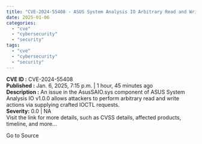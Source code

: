 ```yaml
---
title: "CVE-2024-55408 - ASUS System Analysis IO Arbitrary Read and Write Vulnerability"
date: 2025-01-06
categories: 
  - "cve"
  - "cybersecurity"
  - "security"
tags: 
  - "cve"
  - "cybersecurity"
  - "security"
---
```


**CVE ID :** CVE-2024-55408  
**Published :** Jan. 6, 2025, 7:15 p.m. | 1 hour, 45 minutes ago  
**Description :** An issue in the AsusSAIO.sys component of ASUS System Analysis IO v1.0.0 allows attackers to perform arbitrary read and write actions via supplying crafted IOCTL requests.  
**Severity:** 0.0 | NA  
Visit the link for more details, such as CVSS details, affected products, timeline, and more...

Go to Source

